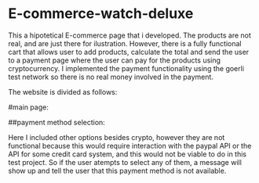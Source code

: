 # E-commerce-watch-deluxe
This a hipotetical E-commerce page that i developed. The products are not real, and are just there for ilustration.
However, there is a fully functional cart that allows user to add products, calculate the total and send the user to a payment page where the user can pay for the products using cryptocurrency.
I implemented the payment functionality using the goerli test network so there is no real money involved in the payment.


The website is divided as follows:

#main page:

##payment method selection:

Here I included other options besides crypto, however they are not functional because this would require interaction with the paypal API or the API for some credit card system, and this would not be viable to do in this test project.
So if the user atempts to select any of them, a message will show up and tell the user that this payment method is not available.

